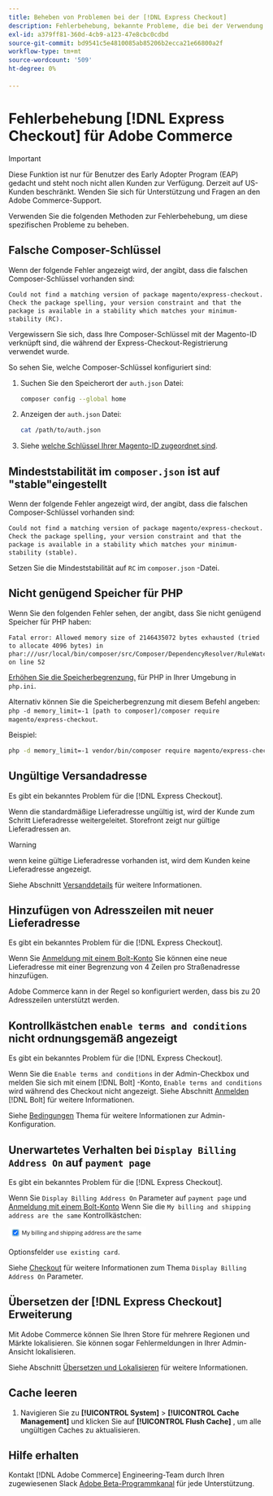```yaml
---
title: Beheben von Problemen bei der [!DNL Express Checkout]
description: Fehlerbehebung, bekannte Probleme, die bei der Verwendung des [!DNL Express Checkout] für die Adobe Commerce-Erweiterung.
exl-id: a379ff81-360d-4cb9-a123-47e8cbc0cdbd
source-git-commit: bd9541c5e4810085ab85206b2ecca21e66800a2f
workflow-type: tm+mt
source-wordcount: '509'
ht-degree: 0%

---
```


# Fehlerbehebung [!DNL Express Checkout] für Adobe Commerce

>[!IMPORTANT]
>
> Diese Funktion ist nur für Benutzer des Early Adopter Program (EAP) gedacht und steht noch nicht allen Kunden zur Verfügung. Derzeit auf US-Kunden beschränkt. Wenden Sie sich für Unterstützung und Fragen an den Adobe Commerce-Support.

Verwenden Sie die folgenden Methoden zur Fehlerbehebung, um diese spezifischen Probleme zu beheben.

## Falsche Composer-Schlüssel

Wenn der folgende Fehler angezeigt wird, der angibt, dass die falschen Composer-Schlüssel vorhanden sind:

```terminal
Could not find a matching version of package magento/express-checkout. Check the package spelling, your version constraint and that the package is available in a stability which matches your minimum-stability (RC).
```

Vergewissern Sie sich, dass Ihre Composer-Schlüssel mit der Magento-ID verknüpft sind, die während der Express-Checkout-Registrierung verwendet wurde.

So sehen Sie, welche Composer-Schlüssel konfiguriert sind:

1. Suchen Sie den Speicherort der `auth.json` Datei:

   ```bash
   composer config --global home
   ```

1. Anzeigen der `auth.json` Datei:

   ```bash
   cat /path/to/auth.json
   ```

1. Siehe [welche Schlüssel Ihrer Magento-ID zugeordnet sind](https://devdocs.magento.com/guides/v2.4/install-gde/prereq/connect-auth.html).

## Mindeststabilität im `composer.json` ist auf &quot;stable&quot;eingestellt

Wenn der folgende Fehler angezeigt wird, der angibt, dass die falschen Composer-Schlüssel vorhanden sind:

```terminal
Could not find a matching version of package magento/express-checkout. Check the package spelling, your version constraint and that the package is available in a stability which matches your minimum-stability (stable).
```

Setzen Sie die Mindeststabilität auf `RC` im `composer.json` -Datei.

## Nicht genügend Speicher für PHP

Wenn Sie den folgenden Fehler sehen, der angibt, dass Sie nicht genügend Speicher für PHP haben:

```terminal
Fatal error: Allowed memory size of 2146435072 bytes exhausted (tried to allocate 4096 bytes) in phar:///usr/local/bin/composer/src/Composer/DependencyResolver/RuleWatchGraph.php on line 52
```

[Erhöhen Sie die Speicherbegrenzung.](https://devdocs.magento.com/cloud/project/magento-app-php-ini.html#increase-php-memory-limit) für PHP in Ihrer Umgebung in `php.ini`.

Alternativ können Sie die Speicherbegrenzung mit diesem Befehl angeben: `php -d memory_limit=-1 [path to composer]/composer require magento/express-checkout`.

Beispiel:

```bash
php -d memory_limit=-1 vendor/bin/composer require magento/express-checkout
```

## Ungültige Versandadresse

Es gibt ein bekanntes Problem für die [!DNL Express Checkout].

Wenn die standardmäßige Lieferadresse ungültig ist, wird der Kunde zum Schritt Lieferadresse weitergeleitet. Storefront zeigt nur gültige Lieferadressen an.

>[!WARNING]
>
> wenn keine gültige Lieferadresse vorhanden ist, wird dem Kunden keine Lieferadresse angezeigt.

Siehe Abschnitt [Versanddetails](../express-checkout/shipping-details.md) für weitere Informationen.

## Hinzufügen von Adresszeilen mit neuer Lieferadresse

Es gibt ein bekanntes Problem für die [!DNL Express Checkout].

Wenn Sie [Anmeldung mit einem Bolt-Konto](https://help.bolt.com/shoppers/guides/checkout/log-in/) Sie können eine neue Lieferadresse mit einer Begrenzung von 4 Zeilen pro Straßenadresse hinzufügen.

Adobe Commerce kann in der Regel so konfiguriert werden, dass bis zu 20 Adresszeilen unterstützt werden.

## Kontrollkästchen `enable terms and conditions` nicht ordnungsgemäß angezeigt

Es gibt ein bekanntes Problem für die [!DNL Express Checkout].

Wenn Sie die `Enable terms and conditions` in der Admin-Checkbox und melden Sie sich mit einem [!DNL Bolt] -Konto, `Enable terms and conditions` wird während des Checkout nicht angezeigt. Siehe Abschnitt [Anmelden](https://help.bolt.com/shoppers/account/login-dashboard/) [!DNL Bolt] für weitere Informationen.

Siehe [Bedingungen](https://docs.magento.com/user-guide/sales/terms-and-conditions.html) Thema für weitere Informationen zur Admin-Konfiguration.

## Unerwartetes Verhalten bei `Display Billing Address On` auf `payment page`

Es gibt ein bekanntes Problem für die [!DNL Express Checkout].

Wenn Sie `Display Billing Address On` Parameter auf `payment page` und [Anmeldung mit einem Bolt-Konto](https://help.bolt.com/shoppers/guides/checkout/log-in/) Wenn Sie die `My billing and shipping address are the same` Kontrollkästchen:

![Gleiche Adresse](assets/checked-address.png)

Optionsfelder `use existing card`.

Siehe [Checkout](https://docs.magento.com/user-guide/configuration/sales/checkout.html) für weitere Informationen zum Thema `Display Billing Address On` Parameter.

## Übersetzen der [!DNL Express Checkout] Erweiterung

Mit Adobe Commerce können Sie Ihren Store für mehrere Regionen und Märkte lokalisieren. Sie können sogar Fehlermeldungen in Ihrer Admin-Ansicht lokalisieren.

Siehe Abschnitt [Übersetzen und Lokalisieren](https://devdocs.magento.com/guides/v2.4/frontend-dev-guide/translations/xlate.html) für weitere Informationen.

## Cache leeren

1. Navigieren Sie zu **[!UICONTROL System]** > **[!UICONTROL Cache Management]** und klicken Sie auf **[!UICONTROL Flush Cache]** , um alle ungültigen Caches zu aktualisieren.

## Hilfe erhalten

Kontakt [!DNL Adobe Commerce] Engineering-Team durch Ihren zugewiesenen Slack [Adobe Beta-Programmkanal](http://adobe-beta-programs.slack.com/) für jede Unterstützung.

